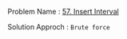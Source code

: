 Problem Name : [57. Insert Interval
](https://leetcode.com/problems/insert-interval/)

Solution Approch : `Brute force`